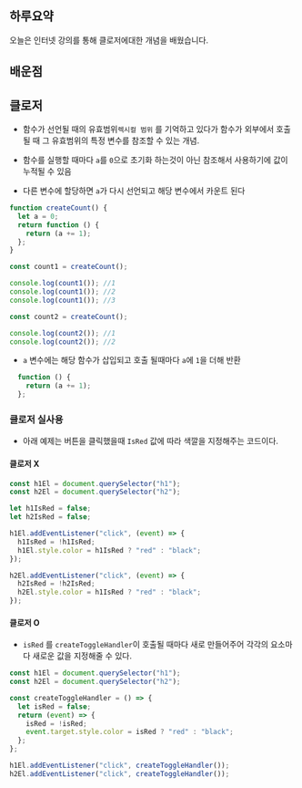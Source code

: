 ## 하루요약
오늘은 인터넷 강의를 통해 클로저에대한 개념을 배웠습니다.
## 배운점
## 클로저
- 함수가 선언될 때의 유효범위`렉시컬 범위` 를 기억하고 있다가 함수가 외부에서 호출될 때
그 유효범위의 특정 변수를 참조할 수 있는 개념.

- 함수를 실행할 때마다 `a`를 `0`으로 초기화 하는것이 아닌 참조해서 사용하기에 값이 누적될 수 있음
- 다른 변수에 할당하면 `a`가 다시 선언되고 해당 변수에서 카운트 된다


```js
function createCount() {
  let a = 0;
  return function () {
    return (a += 1);
  };
}

const count1 = createCount();

console.log(count1()); //1
console.log(count1()); //2
console.log(count1()); //3

const count2 = createCount();

console.log(count2()); //1
console.log(count2()); //2

```
- `a` 변수에는 해당 함수가 삽입되고 호출 될때마다 `a`에 `1`을 더해 반환
```js
  function () {
    return (a += 1);
  };
```

### 클로저 실사용
- 아래 예제는 버튼을 클릭했을때 `IsRed` 값에 따라 색깔을 지정해주는 코드이다.
#### 클로저 X
```js
const h1El = document.querySelector("h1");
const h2El = document.querySelector("h2");

let h1IsRed = false;
let h2IsRed = false;

h1El.addEventListener("click", (event) => {
  h1IsRed = !h1IsRed;
  h1El.style.color = h1IsRed ? "red" : "black";
});

h2El.addEventListener("click", (event) => {
  h2IsRed = !h2IsRed;
  h2El.style.color = h1IsRed ? "red" : "black";
});
```
#### 클로저 O
- `isRed` 를 `createToggleHandler`이 호출될 때마다 새로 만들어주어 
각각의 요소마다 새로운 값을 지정해줄 수 있다.

```js
const h1El = document.querySelector("h1");
const h2El = document.querySelector("h2");

const createToggleHandler = () => {
  let isRed = false;
  return (event) => {
    isRed = !isRed;
    event.target.style.color = isRed ? "red" : "black";
  };
};

h1El.addEventListener("click", createToggleHandler());
h2El.addEventListener("click", createToggleHandler());
```